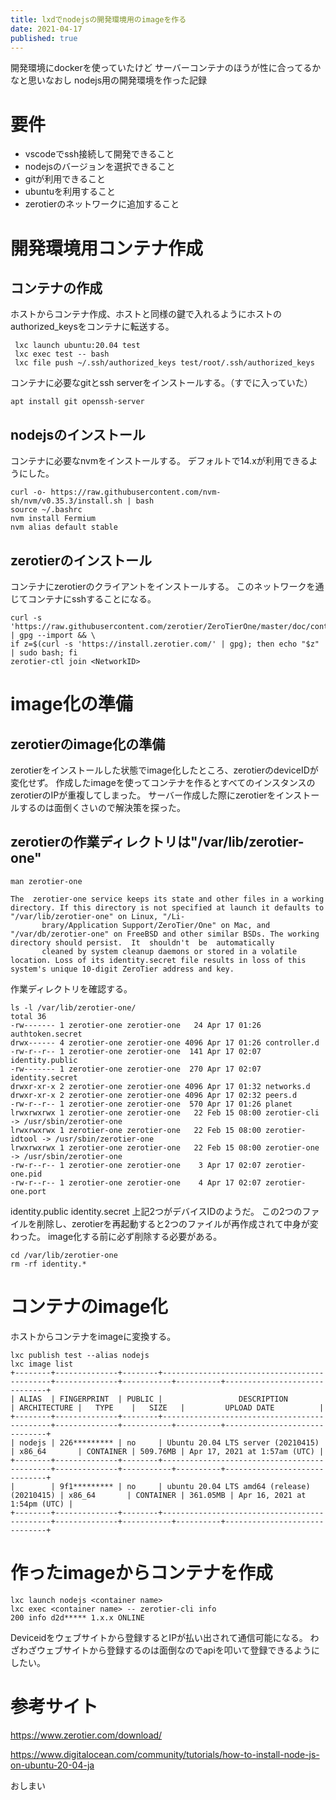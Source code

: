 ```yaml
---
title: lxdでnodejsの開発環境用のimageを作る
date: 2021-04-17
published: true
---
```


開発環境にdockerを使っていたけど
サーバーコンテナのほうが性に合ってるかなと思いなおし
nodejs用の開発環境を作った記録

# 要件

- vscodeでssh接続して開発できること
- nodejsのバージョンを選択できること
- gitが利用できること
- ubuntuを利用すること
- zerotierのネットワークに追加すること

# 開発環境用コンテナ作成

## コンテナの作成

ホストからコンテナ作成、ホストと同様の鍵で入れるようにホストのauthorized_keysをコンテナに転送する。

```shell
 lxc launch ubuntu:20.04 test
 lxc exec test -- bash
 lxc file push ~/.ssh/authorized_keys test/root/.ssh/authorized_keys
```

コンテナに必要なgitとssh serverをインストールする。（すでに入っていた）

```shell
apt install git openssh-server
```

## nodejsのインストール

コンテナに必要なnvmをインストールする。
デフォルトで14.xが利用できるようにした。

```shell
curl -o- https://raw.githubusercontent.com/nvm-sh/nvm/v0.35.3/install.sh | bash
source ~/.bashrc
nvm install Fermium
nvm alias default stable
```

## zerotierのインストール

コンテナにzerotierのクライアントをインストールする。
このネットワークを通じてコンテナにsshすることになる。

```shell
curl -s 'https://raw.githubusercontent.com/zerotier/ZeroTierOne/master/doc/contact%40zerotier.com.gpg' | gpg --import && \
if z=$(curl -s 'https://install.zerotier.com/' | gpg); then echo "$z" | sudo bash; fi
zerotier-ctl join <NetworkID>
```

# image化の準備

## zerotierのimage化の準備

zerotierをインストールした状態でimage化したところ、zerotierのdeviceIDが変化せず。
作成したimageを使ってコンテナを作るとすべてのインスタンスのzerotierのIPが重複してしまった。
サーバー作成した際にzerotierをインストールするのは面倒くさいので解決策を探った。

## zerotierの作業ディレクトリは"/var/lib/zerotier-one"

``` shell
man zerotier-one

The  zerotier-one service keeps its state and other files in a working directory. If this directory is not specified at launch it defaults to "/var/lib/zerotier-one" on Linux, "/Li‐
       brary/Application Support/ZeroTier/One" on Mac, and "/var/db/zerotier-one" on FreeBSD and other similar BSDs. The working directory should persist.  It  shouldn't  be  automatically
       cleaned by system cleanup daemons or stored in a volatile location. Loss of its identity.secret file results in loss of this system's unique 10-digit ZeroTier address and key.

```

作業ディレクトリを確認する。

```shell
ls -l /var/lib/zerotier-one/
total 36
-rw------- 1 zerotier-one zerotier-one   24 Apr 17 01:26 authtoken.secret
drwx------ 4 zerotier-one zerotier-one 4096 Apr 17 01:26 controller.d
-rw-r--r-- 1 zerotier-one zerotier-one  141 Apr 17 02:07 identity.public
-rw------- 1 zerotier-one zerotier-one  270 Apr 17 02:07 identity.secret
drwxr-xr-x 2 zerotier-one zerotier-one 4096 Apr 17 01:32 networks.d
drwxr-xr-x 2 zerotier-one zerotier-one 4096 Apr 17 02:32 peers.d
-rw-r--r-- 1 zerotier-one zerotier-one  570 Apr 17 01:26 planet
lrwxrwxrwx 1 zerotier-one zerotier-one   22 Feb 15 08:00 zerotier-cli -> /usr/sbin/zerotier-one
lrwxrwxrwx 1 zerotier-one zerotier-one   22 Feb 15 08:00 zerotier-idtool -> /usr/sbin/zerotier-one
lrwxrwxrwx 1 zerotier-one zerotier-one   22 Feb 15 08:00 zerotier-one -> /usr/sbin/zerotier-one
-rw-r--r-- 1 zerotier-one zerotier-one    3 Apr 17 02:07 zerotier-one.pid
-rw-r--r-- 1 zerotier-one zerotier-one    4 Apr 17 02:07 zerotier-one.port

```

identity.public
identity.secret
上記2つがデバイスIDのようだ。
この2つのファイルを削除し、zerotierを再起動すると2つのファイルが再作成されて中身が変わった。
image化する前に必ず削除する必要がある。

```shell
cd /var/lib/zerotier-one
rm -rf identity.*
```

# コンテナのimage化

ホストからコンテナをimageに変換する。

```shell
lxc publish test --alias nodejs
lxc image list
+--------+--------------+--------+---------------------------------------------+--------------+-----------+----------+------------------------------+
| ALIAS  | FINGERPRINT  | PUBLIC |                 DESCRIPTION                 | ARCHITECTURE |   TYPE    |   SIZE   |         UPLOAD DATE          |
+--------+--------------+--------+---------------------------------------------+--------------+-----------+----------+------------------------------+
| nodejs | 226********* | no     | Ubuntu 20.04 LTS server (20210415)          | x86_64       | CONTAINER | 509.76MB | Apr 17, 2021 at 1:57am (UTC) |
+--------+--------------+--------+---------------------------------------------+--------------+-----------+----------+------------------------------+
|        | 9f1********* | no     | ubuntu 20.04 LTS amd64 (release) (20210415) | x86_64       | CONTAINER | 361.05MB | Apr 16, 2021 at 1:54pm (UTC) |
+--------+--------------+--------+---------------------------------------------+--------------+-----------+----------+------------------------------+
```

# 作ったimageからコンテナを作成

```shell
lxc launch nodejs <container name>
lxc exec <container name> -- zerotier-cli info
200 info d2d***** 1.x.x ONLINE
```

Deviceidをウェブサイトから登録するとIPが払い出されて通信可能になる。
わざわざウェブサイトから登録するのは面倒なのでapiを叩いて登録できるようにしたい。

# 参考サイト

https://www.zerotier.com/download/

https://www.digitalocean.com/community/tutorials/how-to-install-node-js-on-ubuntu-20-04-ja

おしまい